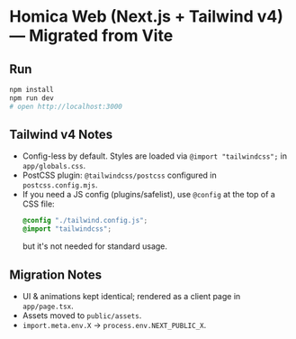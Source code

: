 # Homica Web (Next.js + Tailwind v4) — Migrated from Vite

## Run
```bash
npm install
npm run dev
# open http://localhost:3000
```

## Tailwind v4 Notes
- Config-less by default. Styles are loaded via `@import "tailwindcss";` in `app/globals.css`.
- PostCSS plugin: `@tailwindcss/postcss` configured in `postcss.config.mjs`.
- If you need a JS config (plugins/safelist), use `@config` at the top of a CSS file:
  ```css
  @config "./tailwind.config.js";
  @import "tailwindcss";
  ```
  but it's not needed for standard usage.

## Migration Notes
- UI & animations kept identical; rendered as a client page in `app/page.tsx`.
- Assets moved to `public/assets`.
- `import.meta.env.X` -> `process.env.NEXT_PUBLIC_X`.
